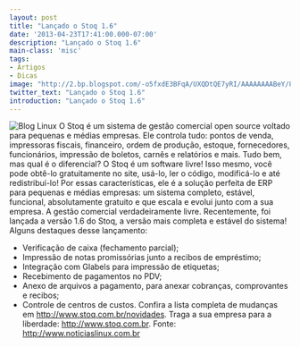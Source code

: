 ```yaml
---
layout: post
title: "Lançado o Stoq 1.6"
date: '2013-04-23T17:41:00.000-07:00'
description: "Lançado o Stoq 1.6"
main-class: 'misc'
tags:
- Artigos
- Dicas
image: "http://2.bp.blogspot.com/-o5fxdE3BFqA/UXQDtQE7yRI/AAAAAAAABeY/8n6yF1F_0UU/s72-c/stoq.jpg"
twitter_text: "Lançado o Stoq 1.6"
introduction: "Lançado o Stoq 1.6"
---
```

![Blog Linux](http://2.bp.blogspot.com/-o5fxdE3BFqA/UXQDtQE7yRI/AAAAAAAABeY/8n6yF1F_0UU/s320/stoq.jpg "Blog Linux")
O Stoq é um sistema de gestão comercial open source voltado para pequenas e médias empresas. Ele controla tudo: pontos de venda, impressoras fiscais, financeiro, ordem de produção, estoque, fornecedores, funcionários, impressão de boletos, carnês e relatórios e mais.
Tudo bem, mas qual é o diferencial? O Stoq é um software livre! Isso mesmo, você pode obtê-lo gratuitamente no site, usá-lo, ler o código, modificá-lo e até redistribuí-lo! Por essas características, ele é a solução perfeita de ERP para pequenas e médias empresas: um sistema completo, estável, funcional, absolutamente gratuito e que escala e evolui junto com a sua empresa. A gestão comercial verdadeiramente livre.
Recentemente, foi lançada a versão 1.6 do Stoq, a versão mais completa e estável do sistema!
Alguns destaques desse lançamento:
* Verificação de caixa (fechamento parcial);
* Impressão de notas promissórias junto a recibos de empréstimo;
* Integração com Glabels para impressão de etiquetas;
* Recebimento de pagamentos no PDV;
* Anexo de arquivos a pagamento, para anexar cobranças, comprovantes e recibos;
* Controle de centros de custos.
Confira a lista completa de mudanças em http://www.stoq.com.br/novidades.
Traga a sua empresa para a liberdade: http://www.stoq.com.br.
Fonte: http://www.noticiaslinux.com.br
